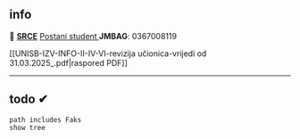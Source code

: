 ## info
💟 [**SRCE**](https://moodle.srce.hr/)
[Postani student ](https://www.notion.so/Postani-student-4a7143c872c6459faf9049b09ed6ef27?pvs=21)
**JMBAG**: 0367008119

[[UNISB-IZV-INFO-II-IV-VI-revizija učionica-vrijedi od 31.03.2025_.pdf|raspored PDF]]
___
## todo ✔
```tasks
path includes Faks
show tree
```
